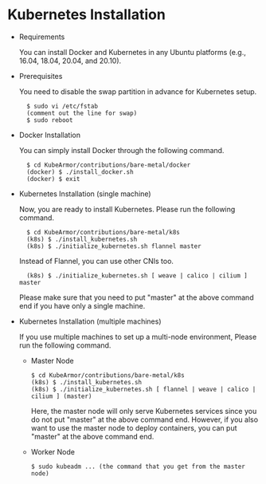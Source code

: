 # Kubernetes Installation

* Requirements

  You can install Docker and Kubernetes in any Ubuntu platforms \(e.g., 16.04, 18.04, 20.04, and 20.10\).

* Prerequisites

  You need to disable the swap partition in advance for Kubernetes setup.

  ```text
    $ sudo vi /etc/fstab
    (comment out the line for swap)
    $ sudo reboot
  ```

* Docker Installation

  You can simply install Docker through the following command.

  ```text
    $ cd KubeArmor/contributions/bare-metal/docker
    (docker) $ ./install_docker.sh
    (docker) $ exit
  ```

* Kubernetes Installation \(single machine\)

  Now, you are ready to install Kubernetes. Please run the following command.

  ```text
    $ cd KubeArmor/contributions/bare-metal/k8s
    (k8s) $ ./install_kubernetes.sh
    (k8s) $ ./initialize_kubernetes.sh flannel master
  ```

  Instead of Flannel, you can use other CNIs too.

  ```text
    (k8s) $ ./initialize_kubernetes.sh [ weave | calico | cilium ] master
  ```

  Please make sure that you need to put "master" at the above command end if you have only a single machine.

* Kubernetes Installation \(multiple machines\)

  If you use multiple machines to set up a multi-node environment, Please run the following command.

  * Master Node

    ```text
    $ cd KubeArmor/contributions/bare-metal/k8s
    (k8s) $ ./install_kubernetes.sh
    (k8s) $ ./initialize_kubernetes.sh [ flannel | weave | calico | cilium ] (master)
    ```

    Here, the master node will only serve Kubernetes services since you do not put "master" at the above command end. However, if you also want to use the master node to deploy containers, you can put "master" at the above command end.

  * Worker Node

    ```text
    $ sudo kubeadm ... (the command that you get from the master node)
    ```

